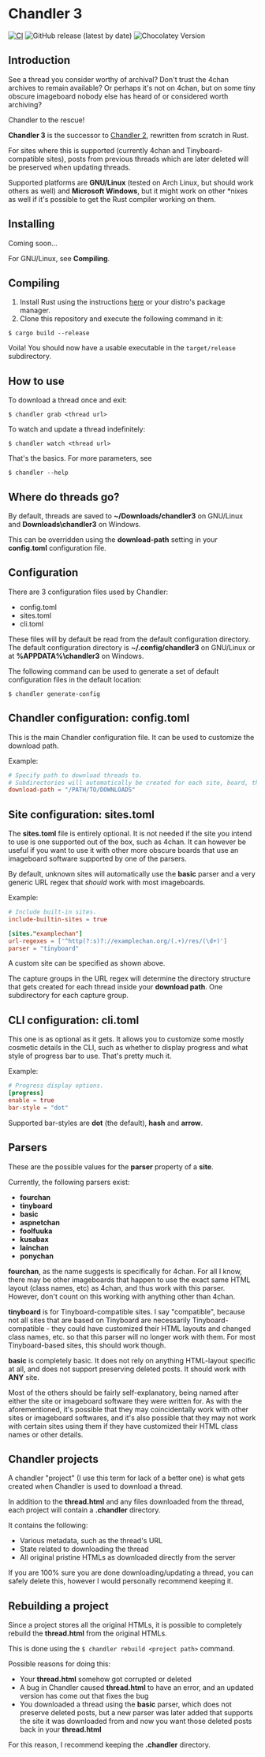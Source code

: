 Chandler 3
==========

[![CI](https://github.com/forbjok/chandler3/actions/workflows/ci.yml/badge.svg)](https://github.com/forbjok/chandler3/actions/workflows/ci.yml)
![GitHub release (latest by date)](https://img.shields.io/github/v/release/forbjok/chandler3)
![Chocolatey Version](https://img.shields.io/chocolatey/v/chandler)

## Introduction
See a thread you consider worthy of archival?
Don't trust the 4chan archives to remain available?
Or perhaps it's not on 4chan, but on some tiny obscure imageboard nobody else has heard of or considered worth archiving?

Chandler to the rescue!

**Chandler 3** is the successor to [Chandler 2](https://github.com/forbjok/chandler2), rewritten from scratch in Rust.

For sites where this is supported (currently 4chan and Tinyboard-compatible sites), posts from previous threads which are later deleted will be preserved when updating threads.

Supported platforms are **GNU/Linux** (tested on Arch Linux, but should work others as well) and **Microsoft Windows**, but it might work on other *nixes as well if it's possible to get the Rust compiler working on them.

## Installing
Coming soon...

For GNU/Linux, see **Compiling**.

## Compiling
1. Install Rust using the instructions [here](https://www.rust-lang.org/tools/install) or your distro's package manager.
2. Clone this repository and execute the following command in it:
```
$ cargo build --release
```

Voila! You should now have a usable executable in the `target/release` subdirectory.

## How to use
To download a thread once and exit:
```
$ chandler grab <thread url>
```

To watch and update a thread indefinitely:
```
$ chandler watch <thread url>
```

That's the basics. For more parameters, see
```
$ chandler --help
```

## Where do threads go?
By default, threads are saved to **~/Downloads/chandler3** on GNU/Linux and **Downloads\chandler3** on Windows.

This can be overridden using the **download-path** setting in your **config.toml** configuration file.

## Configuration
There are 3 configuration files used by Chandler:
* config.toml
* sites.toml
* cli.toml

These files will by default be read from the default configuration directory.
The default configuration directory is **~/.config/chandler3** on GNU/Linux or at **%APPDATA%\chandler3** on Windows.

The following command can be used to generate a set of default configuration files in the default location:
```
$ chandler generate-config
```

## Chandler configuration: config.toml
This is the main Chandler configuration file.
It can be used to customize the download path.

Example:
```toml
# Specify path to download threads to.
# Subdirectories will automatically be created for each site, board, thread, etc.
download-path = "/PATH/TO/DOWNLOADS"
```

## Site configuration: sites.toml
The **sites.toml** file is entirely optional.
It is not needed if the site you intend to use is one supported out of the box, such as 4chan.
It can however be useful if you want to use it with other more obscure boards that use an imageboard software supported by one of the parsers.

By default, unknown sites will automatically use the **basic** parser and a very generic URL regex that _should_ work with most imageboards.

Example:
```toml
# Include built-in sites.
include-builtin-sites = true

[sites."examplechan"]
url-regexes = ['^http(?:s)?://examplechan.org/(.+)/res/(\d+)']
parser = "tinyboard"
```

A custom site can be specified as shown above.

The capture groups in the URL regex will determine the directory structure that gets created for each thread inside your **download path**.
One subdirectory for each capture group.

## CLI configuration: cli.toml
This one is as optional as it gets.
It allows you to customize some mostly cosmetic details in the CLI, such as whether to display progress and what style of progress bar to use.
That's pretty much it.

Example:
```toml
# Progress display options.
[progress]
enable = true
bar-style = "dot"
```

Supported bar-styles are **dot** (the default), **hash** and **arrow**.

## Parsers
These are the possible values for the **parser** property of a **site**.

Currently, the following parsers exist:
* **fourchan**
* **tinyboard**
* **basic**
* **aspnetchan**
* **foolfuuka**
* **kusabax**
* **lainchan**
* **ponychan**

**fourchan**, as the name suggests is specifically for 4chan. For all I know, there may be other imageboards that happen to use the exact same HTML layout (class names, etc) as 4chan, and thus work with this parser. However, don't count on this working with anything other than 4chan.

**tinyboard** is for Tinyboard-compatible sites. I say "compatible", because not all sites that are based on Tinyboard are necessarily Tinyboard-compatible - they could have customized their HTML layouts and changed class names, etc. so that this parser will no longer work with them. For most Tinyboard-based sites, this should work though.

**basic** is completely basic. It does not rely on anything HTML-layout specific at all, and does not support preserving deleted posts. It should work with **ANY** site.

Most of the others should be fairly self-explanatory, being named after either the site or imageboard software they were written for.
As with the aforementioned, it's possible that they may coincidentally work with other sites or imageboard softwares, and it's also possible that they may not work with certain sites using them if they have customized their HTML class names or other details.

## Chandler projects
A chandler "project" (I use this term for lack of a better one) is what gets created when Chandler is used to download a thread.

In addition to the **thread.html** and any files downloaded from the thread, each project will contain a **.chandler** directory.

It contains the following:
* Various metadata, such as the thread's URL
* State related to downloading the thread
* All original pristine HTMLs as downloaded directly from the server

If you are 100% sure you are done downloading/updating a thread, you can safely delete this, however I would personally recommend keeping it.

## Rebuilding a project
Since a project stores all the original HTMLs, it is possible to completely rebuild the **thread.html** from the original HTMLs.

This is done using the `$ chandler rebuild <project path>` command.

Possible reasons for doing this:
* Your **thread.html** somehow got corrupted or deleted
* A bug in Chandler caused **thread.html** to have an error, and an updated version has come out that fixes the bug
* You downloaded a thread using the **basic** parser, which does not preserve deleted posts, but a new parser was later added that supports the site it was downloaded from and now you want those deleted posts back in your **thread.html**

For this reason, I recommend keeping the **.chandler** directory.
